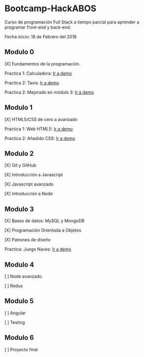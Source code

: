 # Bootcamp-HackABOS

Curso de programación Full Stack a tiempo parcial para aprender a programar front-end y back-end.

Fecha inicio: 18 de Febrero del 2018

## Modulo 0

[X] Fundamentos de la programación.

Practica 1: Calculadora: [Ir a demo](https://roberpombo.github.io/Bootcamp-HackABOS/Modulo0/Ejercicio1/)

Practica 2: Taxis: [Ir a demo](https://roberpombo.github.io/Bootcamp-HackABOS/Modulo0/Ejercicio2/)

Practica 2: Mejorado en módulo 3: [Ir a demo](https://roberpombo.github.io/Bootcamp-HackABOS/Modulo3/Mod%200%20-%20Ejerc.%202%20-%20Mejora/)

## Modulo 1

[X] HTML5/CSS de cero a avanzado

Practica 1: Web HTML5: [Ir a demo](https://roberpombo.github.io/Bootcamp-HackABOS/Modulo1/Practica1/)

Practica 2: Añadido CSS: [Ir a demo](https://roberpombo.github.io/Bootcamp-HackABOS/Modulo1/Practica2/)

## Modulo 2

[X] Git y GitHub

[X] Introducción a Javascript

[X] Javascript avanzado

[X] Introducción a Node

## Modulo 3

[X] Bases de datos: MySQL y MongoDB

[X] Programación Orientada a Objetos

[X] Patrones de diseño

Practica: Juego Naves: [Ir a demo](https://roberpombo.github.io/Bootcamp-HackABOS/Modulo3/Practica%20-Juego%20Naves/)

## Modulo 4

[ ] Node avanzado.

[ ] Redux

## Modulo 5

[ ] Angular

[ ] Testing

## Modulo 6

[ ] Proyecto final
